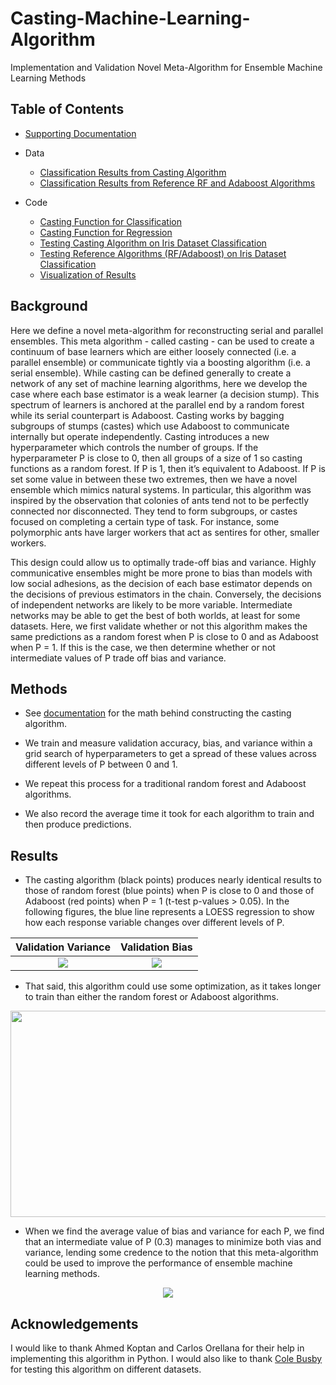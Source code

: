 # Casting-Machine-Learning-Algorithm
Implementation and Validation Novel Meta-Algorithm for Ensemble Machine Learning Methods

## Table of Contents

* [Supporting Documentation](https://github.com/colinmichaellynch/Casting-Machine-Learning-Algorithm/blob/main/Casting%20Meta%20Algorithm.docx)

* Data
  - [Classification Results from Casting Algorithm](https://github.com/colinmichaellynch/Casting-Machine-Learning-Algorithm/blob/main/IrisAntClassification.csv)
  - [Classification Results from Reference RF and Adaboost Algorithms](https://github.com/colinmichaellynch/Casting-Machine-Learning-Algorithm/blob/main/RFandAdaboost.csv)

* Code
  - [Casting Function for Classification](https://github.com/colinmichaellynch/Casting-Machine-Learning-Algorithm/blob/main/ant_ensemble_class.py)
  - [Casting Function for Regression](https://github.com/colinmichaellynch/Casting-Machine-Learning-Algorithm/blob/main/ant_ensemble_regression.py)
  - [Testing Casting Algorithm on Iris Dataset Classification](https://github.com/colinmichaellynch/Casting-Machine-Learning-Algorithm/blob/main/ant_ensemble_class.py)
  - [Testing Reference Algorithms (RF/Adaboost) on Iris Dataset Classification](https://github.com/colinmichaellynch/Casting-Machine-Learning-Algorithm/blob/main/RFandAdaboostComparison.py)
  - [Visualization of Results](https://github.com/colinmichaellynch/Casting-Machine-Learning-Algorithm/blob/main/graphTradeoff.R)

## Background

Here we define a novel meta-algorithm for reconstructing serial and parallel ensembles. This meta algorithm - called casting - can be used to create a continuum of base learners which are either loosely connected (i.e. a parallel ensemble) or communicate tightly via a boosting algorithm (i.e. a serial ensemble). While casting can be defined generally to create a network of any set of machine learning algorithms, here we develop the case where each base estimator is a weak learner (a decision stump). This spectrum of learners is anchored at the parallel end by a random forest while its serial counterpart is Adaboost. Casting works by bagging subgroups of stumps (castes) which use Adaboost to communicate internally but operate independently. Casting introduces a new hyperparameter which controls the number of groups. If the hyperparameter P is close to 0, then all groups of a size of 1 so casting functions as a random forest. If P is 1, then it’s equivalent to Adaboost. If P is set some value in between these two extremes, then we have a novel ensemble which mimics natural systems. In particular, this algorithm was inspired by the observation that colonies of ants tend not to be perfectly connected nor disconnected. They tend to form subgroups, or castes focused on completing a certain type of task. For instance, some polymorphic ants have larger workers that act as sentires for other, smaller workers. 

This design could allow us to optimally trade-off bias and variance. Highly communicative ensembles might be more prone to bias than models with low social adhesions, as the decision of each base estimator depends on the decisions of previous estimators in the chain. Conversely, the decisions of independent networks are likely to be more variable. Intermediate networks may be able to get the best of both worlds, at least for some datasets. Here, we first validate whether or not this algorithm makes the same predictions as a random forest when P is close to 0 and as Adaboost when P = 1. If this is the case, we then determine whether or not intermediate values of P trade off bias and variance. 

## Methods 

* See [documentation](https://github.com/colinmichaellynch/Casting-Machine-Learning-Algorithm/blob/main/Casting%20Meta%20Algorithm.docx) for the math behind constructing the casting algorithm. 

* We train and measure validation accuracy, bias, and variance within a grid search of hyperparameters to get a spread of these values across different levels of P between 0 and 1. 

* We repeat this process for a traditional random forest and Adaboost algorithms. 

* We also record the average time it took for each algorithm to train and then produce predictions. 

## Results 

* The casting algorithm (black points) produces nearly identical results to those of random forest (blue points) when P is close to 0 and those of Adaboost (red points) when P = 1 (t-test p-values > 0.05). In the following figures, the blue line represents a LOESS regression to show how each response variable changes over different levels of P. 

Validation Variance             |  Validation Bias
:-------------------------:|:-------------------------:
![](https://user-images.githubusercontent.com/61156429/212184677-7e85bd78-d437-462d-ade1-74bd5e48f265.png)  |  ![](https://user-images.githubusercontent.com/61156429/212184679-e9f210c1-f17b-4071-904d-ab4b1d0f2476.png)

* That said, this algorithm could use some optimization, as it takes longer to train than either the random forest or Adaboost algorithms. 

<p align="center">
  <img width="575" height="330" src = https://user-images.githubusercontent.com/61156429/212184680-ebb1d98f-1dba-4f43-b430-26fc4f9e75c7.png>
</p>

* When we find the average value of bias and variance for each P, we find that an intermediate value of P (0.3) manages to minimize both vias and variance, lending some credence to the notion that this meta-algorithm could be used to improve the performance of ensemble machine learning methods. 

<p align="center">
  <img src = https://user-images.githubusercontent.com/61156429/212184681-61b54ea7-f00d-4a16-bc49-eff56155a80a.png>
</p>

## Acknowledgements

I would like to thank Ahmed Koptan and Carlos Orellana for their help in implementing this algorithm in Python. I would also like to thank [Cole Busby](https://github.com/ColeBusbyMedTech) for testing this algorithm on different datasets. 

